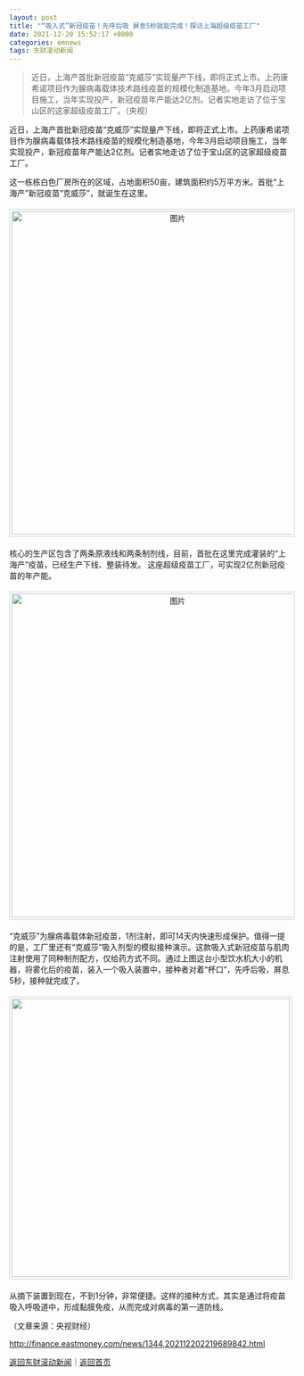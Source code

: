 ```yaml
---
layout: post
title: "“吸入式”新冠疫苗！先呼后吸 屏息5秒就能完成！探访上海超级疫苗工厂"
date: 2021-12-20 15:52:17 +0800
categories: emnews
tags: 东财滚动新闻
---
```

> 近日，上海产首批新冠疫苗“克威莎”实现量产下线，即将正式上市。上药康希诺项目作为腺病毒载体技术路线疫苗的规模化制造基地，今年3月启动项目施工，当年实现投产，新冠疫苗年产能达2亿剂。记者实地走访了位于宝山区的这家超级疫苗工厂。（央视）

<p>近日，上海产首批新冠疫苗“克威莎”实现量产下线，即将正式上市。上药康希诺项目作为腺病毒载体技术路线疫苗的规模化制造基地，今年3月启动项目施工，当年实现投产，新冠疫苗年产能达2亿剂。记者实地走访了位于宝山区的这家超级疫苗工厂。</p><p>这一栋栋白色厂房所在的区域，占地面积50亩，建筑面积约5万平方米。首批“上海产”新冠疫苗“克威莎”，就诞生在这里。</p><center><img src="https://dfscdn.dfcfw.com/download/D25178320035674863119.jpg" alt="图片" width="580" style="border:#d1d1d1 1px solid;padding:3px;margin:5px 0;" /></center><p>核心的生产区包含了两条原液线和两条制剂线，目前，首批在这里完成灌装的“上海产”疫苗，已经生产下线、整装待发。 这座超级疫苗工厂，可实现2亿剂新冠疫苗的年产能。 </p><center><img src="https://dfscdn.dfcfw.com/download/D24877794683748570549.jpg" alt="图片" width="580" style="border:#d1d1d1 1px solid;padding:3px;margin:5px 0;" /></center><p>“克威莎”为腺病毒载体新冠疫苗，1剂注射，即可14天内快速形成保护。值得一提的是，工厂里还有“克威莎”吸入剂型的模拟接种演示。这款吸入式新冠疫苗与肌肉注射使用了同种制剂配方，仅给药方式不同。通过上图这台小型饮水机大小的机器，将雾化后的疫苗，装入一个吸入装置中，接种者对着“杯口”，先呼后吸，屏息5秒，接种就完成了。</p><center><img src="https://dfscdn.dfcfw.com/download/D24659563227849142609.jpg" width="499" emheight="276" orginial_src="https://dfscdn.dfcfw.com/download/D24659563227849142609_o.jpg" style="border:#d1d1d1 1px solid;padding:3px;margin:5px 0;" /></center><p>从摘下装置到现在，不到1分钟，非常便捷。这样的接种方式，其实是通过将疫苗吸入呼吸道中，形成黏膜免疫，从而完成对病毒的第一道防线。</p><p class="em_media">（文章来源：央视财经）</p>

<http://finance.eastmoney.com/news/1344,202112202219689842.html>

[返回东财滚动新闻](//finews.withounder.com/emnews/)｜[返回首页](//finews.withounder.com/)